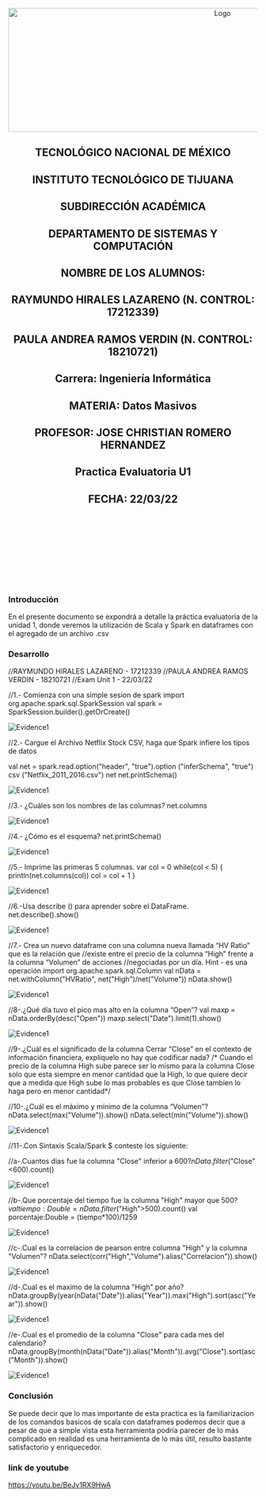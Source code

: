 
<p align="center">
    <img alt="Logo" src="https://www.tijuana.tecnm.mx/wp-content/uploads/2021/08/liston-de-logos-oficiales-educacion-tecnm-FEB-2021.jpg" width=850 height=250>
</p>

<H2><p align="Center">TECNOLÓGICO NACIONAL DE MÉXICO</p></H2>

<H2><p align="Center">INSTITUTO TECNOLÓGICO DE TIJUANA</p></H2>

<H2><p align="Center">SUBDIRECCIÓN ACADÉMICA</p></H2>

<H2><p align="Center">DEPARTAMENTO DE SISTEMAS Y COMPUTACIÓN</p></H2>

<H2><p align="Center">NOMBRE DE LOS ALUMNOS: </p></H2>

<H2><p align="Center">RAYMUNDO HIRALES LAZARENO (N. CONTROL: 17212339)</p></H2>

<H2><p align="Center">PAULA ANDREA RAMOS VERDIN (N. CONTROL: 18210721)</p></H2>

<H2><p align="Center">Carrera: Ingeniería Informática</p></H2>

<H2><p align="Center">MATERIA: Datos Masivos</p></H2>

<H2><p align="Center">PROFESOR: JOSE CHRISTIAN ROMERO HERNANDEZ</p></H2>

<H2><p align="Center">Practica Evaluatoria U1</p></H2>

<H2><p align="Center">FECHA: 22/03/22</p></H2>

<br>
<br>
<br>
<br>
<br>
<br>
<br>
<br>

### Introducción
En el presente documento se expondrá a detalle la práctica evaluatoria de la unidad 1, donde veremos la utilización de Scala y Spark en dataframes con el agregado de un archivo .csv

### Desarrollo
//RAYMUNDO HIRALES LAZARENO - 17212339
//PAULA ANDREA RAMOS VERDIN - 18210721
//Exam Unit 1 - 22/03/22

//1.- Comienza con una simple sesion de spark
import org.apache.spark.sql.SparkSession
val spark = SparkSession.builder().getOrCreate()

<img alt="Evidence1" src="./../Evaluation/IMG/1.PNG">

//2.- Cargue el Archivo Netflix Stock CSV, haga que Spark infiere los tipos de datos

val net = spark.read.option("header", "true").option ("inferSchema", "true") csv ("Netflix_2011_2016.csv")
net
net.printSchema()

<img alt="Evidence1" src="./../Evaluation/IMG/2.PNG">

//3.- ¿Cuáles son los nombres de las columnas?
net.columns

<img alt="Evidence1" src="./../Evaluation/IMG/3.PNG">

//4.- ¿Cómo es el esquema?
net.printSchema()

<img alt="Evidence1" src="./../Evaluation/IMG/4.PNG">

//5.- Imprime las primeras 5 columnas.
var col = 0
while(col < 5)
{
    println(net.columns(col))
    col = col + 1
}

<img alt="Evidence1" src="./../Evaluation/IMG/5.PNG">

//6.-Usa describe () para aprender sobre el DataFrame.
net.describe().show()

<img alt="Evidence1" src="./../Evaluation/IMG/6.PNG">

//7.- Crea un nuevo dataframe con una columna nueva llamada “HV Ratio” que es la relación que
//existe entre el precio de la columna “High” frente a la columna “Volumen” de acciones
//negociadas por un día. Hint - es una operación
import org.apache.spark.sql.Column
val nData = net.withColumn("HVRatio", net("High")/net("Volume"))
nData.show() 

<img alt="Evidence1" src="./../Evaluation/IMG/7.PNG">

//8-.¿Qué día tuvo el pico mas alto en la columna “Open”?
val maxp = nData.orderBy(desc("Open"))
maxp.select("Date").limit(1).show()

<img alt="Evidence1" src="./../Evaluation/IMG/8.PNG">

//9-.¿Cuál es el significado de la columna Cerrar “Close” en el contexto de información financiera, expliquelo no hay que codificar nada?
/*
Cuando el precio de la columna High sube parece ser lo mismo para la columna Close solo que esta 
siempre en menor cantidad que la High, lo que quiere decir que a medida que High
sube lo mas probables es que Close tambien lo haga pero en menor cantidad*/

//10-.¿Cuál es el máximo y mínimo de la columna “Volumen”?
nData.select(max("Volume")).show()
nData.select(min("Volume")).show()

<img alt="Evidence1" src="./../Evaluation/IMG/10.PNG">

//11-.Con Sintaxis Scala/Spark $ conteste los siguiente:

//a-.Cuantos dias fue la columna "Close" inferior a $600?
nData.filter($"Close"<600).count()

<img alt="Evidence1" src="./../Evaluation/IMG/11A.PNG">

//b-.Que porcentaje del tiempo fue la columna "High" mayor que $500?
val tiempo:Double = nData.filter($"High">500).count()
val porcentaje:Double = (tiempo*100)/1259

<img alt="Evidence1" src="./../Evaluation/IMG/11B.PNG">

//c-.Cual es la correlacion de pearson entre columna "High" y la columna "Volumen"?
nData.select(corr("High","Volume").alias("Correlacion")).show()

<img alt="Evidence1" src="./../Evaluation/IMG/11C.PNG">

//d-.Cual es el maximo de la columna "High" por año?
nData.groupBy(year(nData("Date")).alias("Year")).max("High").sort(asc("Year")).show()

<img alt="Evidence1" src="./../Evaluation/IMG/11D.PNG">

//e-.Cual es el promedio de la columna "Close" para cada mes del calendario?
nData.groupBy(month(nData("Date")).alias("Month")).avg("Close").sort(asc("Month")).show()

<img alt="Evidence1" src="./../Evaluation/IMG/11E.PNG">

### Conclusión
Se puede decir que lo mas importante de esta practica es la familiarizacion de los comandos basicos de scala con dataframes podemos decir que a pesar de que a simple vista esta herramienta podría parecer de lo más complicado en realidad es una herramienta de lo más útil, resulto bastante satisfactorio y enriquecedor.

### link de youtube
https://youtu.be/BeJv1RX9HwA
